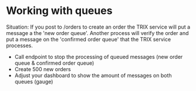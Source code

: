 # Working with queues

Situation: If you post to /orders to create an order the TRIX service will put a message a the 'new order queue'. Another process will verify the order and put a message on the 'confirmed order queue' that the TRIX service processes.

- Call endpoint to stop the processing of queued messages (new order queue & confirmed order queue)
- Create 500 new orders
- Adjust your dashboard to show the amount of messages on both queues (gauge)